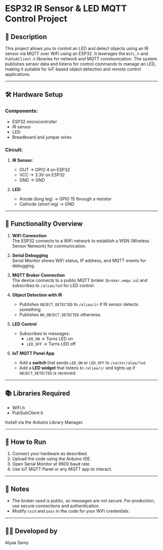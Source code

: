 # ESP32 IR Sensor & LED MQTT Control Project

## 📡 Description

This project allows you to control an LED and detect objects using an IR sensor via MQTT over WiFi using an ESP32. It leverages the `WiFi.h` and `PubSubClient.h` libraries for network and MQTT communication. The system publishes sensor data and listens for control commands to manage an LED, making it suitable for IoT-based object detection and remote control applications.

---

## 🛠 Hardware Setup

### Components:
- ESP32 microcontroller
- IR sensor
- LED
- Breadboard and jumper wires

### Circuit:
1. **IR Sensor**:
   - OUT → GPIO 4 on ESP32
   - VCC → 3.3V on ESP32
   - GND → GND

2. **LED**:
   - Anode (long leg) → GPIO 15 through a resistor
   - Cathode (short leg) → GND

---

## 🔌 Functionality Overview

1. **WiFi Connection**  
   The ESP32 connects to a WiFi network to establish a WSN (Wireless Sensor Network) for communication.

2. **Serial Debugging**  
   Serial Monitor shows WiFi status, IP address, and MQTT events for debugging.

3. **MQTT Broker Connection**  
   The device connects to a public MQTT broker (`broker.emqx.io`) and subscribes to `/aliaa/led` for LED control.

4. **Object Detection with IR**  
   - Publishes `OBJECT_DETECTED` to `/aliaa/ir` if IR sensor detects something.
   - Publishes `NO_OBJECT_DETECTED` otherwise.

5. **LED Control**  
   - Subscribes to messages:
     - `LED_ON` → Turns LED on
     - `LED_OFF` → Turns LED off

6. **IoT MQTT Panel App**  
   - Add a **switch** that sends `LED_ON` or `LED_OFF` to `/sector/alaa/led`.
   - Add a **LED widget** that listens to `/aliaa/ir` and lights up if `OBJECT_DETECTED` is received.

---

## 📚 Libraries Required

- WiFi.h
- PubSubClient.h

Install via the Arduino Library Manager.

---

## 🚀 How to Run

1. Connect your hardware as described.
2. Upload the code using the Arduino IDE.
3. Open Serial Monitor at 9600 baud rate.
4. Use IoT MQTT Panel or any MQTT app to interact.

---

## 🔐 Notes

- The broker used is public, so messages are not secure. For production, use secure connections and authentication.
- Modify `ssid` and `pass` in the code for your WiFi credentials.

---

## 👩‍💻 Developed by

Alyaa Samy
